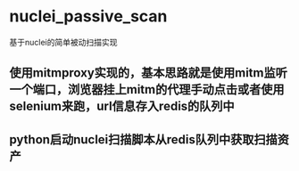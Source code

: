 # nuclei_passive_scan
基于nuclei的简单被动扫描实现<br>

## 使用mitmproxy实现的，基本思路就是使用mitm监听一个端口，浏览器挂上mitm的代理手动点击或者使用selenium来跑，url信息存入redis的队列中<br>
## python启动nuclei扫描脚本从redis队列中获取扫描资产
